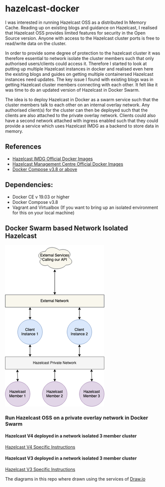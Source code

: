 # hazelcast-docker


I was interested in running Hazelcast OSS as a distributed In Memory Cache. Reading up on existing blogs and guidance on Hazelcast, I realised that Hazelcast OSS provides limited features for security in the Open Source version. Anyone with access to the Hazelcast cluster ports is free to read/write data on the cluster.

In order to provide some degree of protection to the hazelcast cluster it was therefore essential to network isolate the cluster members such that only authorised users/clients could access it. Therefore I started to look at putting up multiple Hazelcast instances in docker and realised even here the existing blogs and guides on getting multiple containersed Hazelcast instances need updates. The key issue I found with existing blogs was in getting Hazelcast cluster members connecting with each other. It felt like it was time to do an updated version of Hazelcast in Docker Swarm.

The idea is to deploy Hazelcast in Docker as a swarm service such that the cluster members talk to each other on an internal overlay network. Any authorised client(s) for the cluster can then be deployed such that the clients are also attached to the private overlay network. Clients could also have a second network attached with ingress enabled such that they could provide a service which uses Hazelcast IMDG as a backend to store data in memory.





## References

* [Hazelcast IMDG Official Docker Images](https://hub.docker.com/r/hazelcast/hazelcast)
* [Hazelcast Management Centre Official Docker Images](https://hub.docker.com/r/hazelcast/hazelcast-jet-management-center)
* [Docker Compose v3.8 or above](https://docs.docker.com/compose/compose-file/)

## Dependencies:

* Docker CE v 19.03 or higher
* Docker Compose v3.8
* Vagrant and Virtualbox (If you want to bring up an isolated environment for this on your local machine)

## Docker Swarm based Network Isolated Hazelcast

![Image](./Hazelcast.png)

### Run Hazelcast OSS on a private overlay network in Docker Swarm


#### Hazelcast V4 deployed in a network isolated 3 member cluster

[Hazelcast V4 Specific Instructions](./hazelcast-v4/hazelcastv4-deploy.md)


#### Hazelcast V3 deployed in a network isolated 3 member cluster
[Hazelcast V3 Specific Instructions](./hazelcast-v3/hazelcastv3-deploy.md)


The diagrams in this repo where drawn using the services of [Draw.io](https://www.draw.io/)

